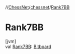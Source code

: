 //[ChessNet](../../index.md)/[chessnet](index.md)/[Rank7BB](-rank7-b-b.md)

# Rank7BB

[jvm]\
val [Rank7BB](-rank7-b-b.md): [Bitboard](index.md#610777926%2FClasslikes%2F-1216412040)
